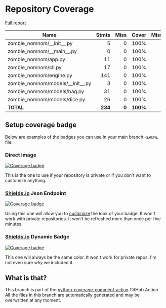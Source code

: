 # Repository Coverage

[Full report](https://htmlpreview.github.io/?https://github.com/Carrera-Dev-Consulting/zombie_nomnom/blob/python-coverage-comment-action-data/htmlcov/index.html)

| Name                                  |    Stmts |     Miss |    Cover |   Missing |
|-------------------------------------- | -------: | -------: | -------: | --------: |
| zombie\_nomnom/\_\_init\_\_.py        |        5 |        0 |     100% |           |
| zombie\_nomnom/\_\_main\_\_.py        |        0 |        0 |     100% |           |
| zombie\_nomnom/app.py                 |       11 |        0 |     100% |           |
| zombie\_nomnom/cli.py                 |       17 |        0 |     100% |           |
| zombie\_nomnom/engine.py              |      141 |        0 |     100% |           |
| zombie\_nomnom/models/\_\_init\_\_.py |        3 |        0 |     100% |           |
| zombie\_nomnom/models/bag.py          |       31 |        0 |     100% |           |
| zombie\_nomnom/models/dice.py         |       26 |        0 |     100% |           |
|                             **TOTAL** |  **234** |    **0** | **100%** |           |


## Setup coverage badge

Below are examples of the badges you can use in your main branch `README` file.

### Direct image

[![Coverage badge](https://raw.githubusercontent.com/Carrera-Dev-Consulting/zombie_nomnom/python-coverage-comment-action-data/badge.svg)](https://htmlpreview.github.io/?https://github.com/Carrera-Dev-Consulting/zombie_nomnom/blob/python-coverage-comment-action-data/htmlcov/index.html)

This is the one to use if your repository is private or if you don't want to customize anything.

### [Shields.io](https://shields.io) Json Endpoint

[![Coverage badge](https://img.shields.io/endpoint?url=https://raw.githubusercontent.com/Carrera-Dev-Consulting/zombie_nomnom/python-coverage-comment-action-data/endpoint.json)](https://htmlpreview.github.io/?https://github.com/Carrera-Dev-Consulting/zombie_nomnom/blob/python-coverage-comment-action-data/htmlcov/index.html)

Using this one will allow you to [customize](https://shields.io/endpoint) the look of your badge.
It won't work with private repositories. It won't be refreshed more than once per five minutes.

### [Shields.io](https://shields.io) Dynamic Badge

[![Coverage badge](https://img.shields.io/badge/dynamic/json?color=brightgreen&label=coverage&query=%24.message&url=https%3A%2F%2Fraw.githubusercontent.com%2FCarrera-Dev-Consulting%2Fzombie_nomnom%2Fpython-coverage-comment-action-data%2Fendpoint.json)](https://htmlpreview.github.io/?https://github.com/Carrera-Dev-Consulting/zombie_nomnom/blob/python-coverage-comment-action-data/htmlcov/index.html)

This one will always be the same color. It won't work for private repos. I'm not even sure why we included it.

## What is that?

This branch is part of the
[python-coverage-comment-action](https://github.com/marketplace/actions/python-coverage-comment)
GitHub Action. All the files in this branch are automatically generated and may be
overwritten at any moment.